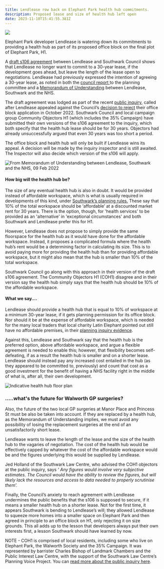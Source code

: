 ```yaml
---
title: Lendlease row back on Elephant Park health hub commitments.
description: Proposed lease and size of health hub left open
date: 2023-11-10T15:41:55.381Z
---
```

![](img/image_health_hub_f_ludewig_presentation_cd0610.png)

Elephant Park developer Lendlease is watering down its commitments to providing a health hub as part of its proposed office block on the final plot of Elephant Park, H1.

A [draft s106 agreement](https://gateleyhamer-pi.com/filer/sharing/1695377138/17820/) between Lendlease and Southwark Council shows that Lendlease no longer want to commit to a 30-year lease, if the development goes ahead, but leave the length of the lease open to negotiations.  Lendlease had previously expressed the intention of agreeing a 30-year lease, as noted in both the [council report ](https://gateleyhamer-pi.com/filer/sharing/1692268144/17415/)to the planning committee and a [Memorandum of Understanding](https://gateleyhamer-pi.com/filer/sharing/1692286223/17493/) between Lendlease, Southwark and the NHS.

The draft agreement was lodged as part of the recent [public inquiry](https://gateleyhamer-pi.com/en-gb/h1-elephant-park/), called after Lendlease appealed against the Council’s [decision to reject](https://gateleyhamer-pi.com/filer/sharing/1692268137/17410/) their office block application in October 2022.  Southwark Council and local campaign group Community Objectors H1 (which includes the 35% Campaign) have submitted their own versions of the s106 agreement to the inquiry, which both specify that the health hub lease should be for 30 years.  Objectors had already unsuccessfully argued that even 30 years was too short a period.

The office block and health hub will only be built if Lendlease wins its appeal.  A decision will be made by the inquiry inspector and is still awaited.  The Inspector will also decide which version of the s106 will apply.

![](img/extract_mou_09_feb_2022.png "From Memorandum of Understanding between Lendlease, Southwark and the NHS, 09 Feb 2022")

#### How big will the health hub be?

The size of any eventual health hub is also in doubt.  It would be provided instead of affordable workspace, which is what is usually required in developments of this kind, under [Southwark’s planning rules.](https://www.southwark.gov.uk/assets/attach/94325/Southwark-Plan-2022.pdf)  These say that 10% of the total workspace should be ‘affordable’ at a discounted market rent for 30 years.  There is the option, though, for 'health services' to be provided as an 'alternative' in 'exceptional circumstances' and both Southwark and Lendlease prefer this for H1. 

However, Lendlease does not propose to simply provide the same floorspace for the health hub as it would have done for the affordable workspace.  Instead, it proposes a complicated formula where the health hub’s rent would be a determining factor in calculating its size.  This is to avoid paying more for providing the health hub than for providing affordable workspace, but it might also mean that the hub is smaller than 10% of the total workspace.

Southwark Council go along with this approach in their version of the draft s106 agreement. The Community Objectors H1 (COH1) disagree and in their version say the health hub simply says that the health hub should be 10% of the affordable workspace.

#### What we say….

Lendlease should provide a health hub that is equal to 10% of workspace at a minimum 30-year lease, if it gets planning permission for its office block. Nor should it be at the expense of affordable workspace, which is needed for the many local traders that local charity Latin Elephant pointed out still have no  affordable premises, in their [planning inquiry evidence](https://gateleyhamer-pi.com/filer/sharing/1692279141/17445/).

Against this, Lendlease and Southwark say that the health hub is the preferred option, above affordable workspace, and argue a flexible agreement is needed to enable this; however, that flexibility becomes self-defeating, if as a result the health hub is smaller and on a shorter lease.  Lendlease should instead pay any increased cost entailed in the hub (as they appeared to be committed to, previously) and count that cost as a good investment for the benefit of having a NHS facility right in the middle of what is, after all, their own development.

![](img/floor_plan_health_hub_feb_2022.png "Indicative health hub floor plan")

### .....what's the future for Walworth GP surgeries?

Also, the future of the two local GP surgeries at Manor Place and Princess St must be also be taken into account.  If they are replaced by a health hub, as the Memorandum of Understanding implies, we must avoid any possibility of losing the replacement surgeries at the end of an unsatisfactorily short lease. 

Lendlease wants to leave the length of the lease and the size of the health hub to the vagaries of negotiation.  The cost of the health hub would be effectively capped by whatever the cost of the affordable workspace would be and the figures underlying this would be supplied by Lendlease.

Jed Holland of the Southwark Law Centre, who advised the COH1 objectors at the public inquiry, says *‘ Any figures would involve very subjective estimates. The Council would have the ability to review the figures, but will likely lack the resources and access to data needed to properly scrutinise them’.*

Finally, the Council’s anxiety to reach agreement with Lendlease undermines the public benefits that the s106 is supposed to secure, if it means a smaller health hub on a shorter lease. Not for the first time, it appears Southwark is bending to Lendlease’s will; they allowed Lendlease to squeeze more homes into a smaller space on Elephant Park and then agreed in principle to an office block on H1, only rejecting it on size grounds.  This all adds up to the lesson that developers always put their own interests first, a lesson Southwark should have learned by now.

NOTE - COH1 is comprised of local residents, including some who live on Elephant Park, the Walworth Society and the 35% Campaign.  It was represented by barrister Charles Bishop of Landmark Chambers and the Public Interest Law Centre, with the support of the Southwark Law Centre’s Planning Voice Project.  You can [read more about the public inquiry here](https://www.pilc.org.uk/blog/elephant-park-planning-inquiry-recap/).